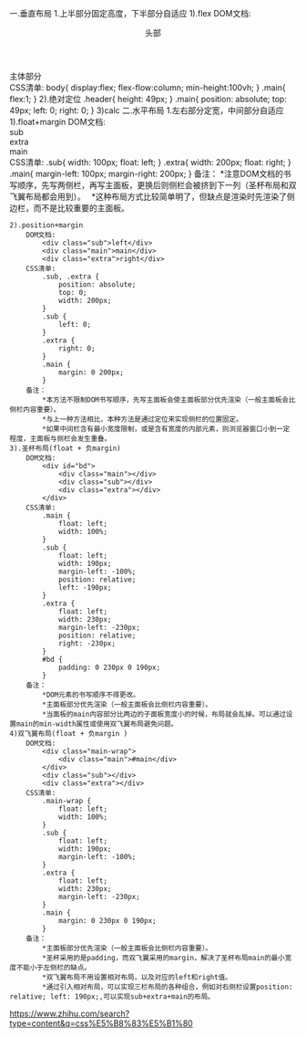 一.垂直布局
1.上半部分固定高度，下半部分自适应
    1).flex
        DOM文档:
            <main>
                <header>头部</header>
                <div class="main">主体部分</div>
            </body>
        CSS清单:
            body{
                display:flex;
                flex-flow:column;
                min-height:100vh;
            }
            .main{
                flex:1;
            }
    2).绝对定位
            .header{
                height: 49px;
            }
            .main{
                position: absolute;
                top: 49px;
                left: 0;
                right: 0;
            }
    3)calc
二.水平布局
1.左右部分定宽，中间部分自适应
    1).float+margin
        DOM文档:
            <div id="content">
                <div class="sub">sub</div>
                <div class="extra">extra</div>
                <div class="main">main</div>
            </div>
        CSS清单:
            .sub{
                width: 100px;
                float: left;
            }
            .extra{
                width: 200px;
                float: right;
            }
            .main{
                margin-left: 100px; 
                margin-right: 200px;
            }
        备注：
            *注意DOM文档的书写顺序，先写两侧栏，再写主面板，更换后则侧栏会被挤到下一列（圣杯布局和双飞翼布局都会用到）。　
            *这种布局方式比较简单明了，但缺点是渲染时先渲染了侧边栏，而不是比较重要的主面板。

    2).position+margin
        DOM文档:
            <div class="sub">left</div>
            <div class="main">main</div>
            <div class="extra">right</div>
        CSS清单:
            .sub, .extra {
                position: absolute;
                top: 0; 
                width: 200px;
            }
            .sub { 
                left: 0;
            }
            .extra { 
                right: 0; 
            }
            .main { 
                margin: 0 200px;
            }
        备注：
            *本方法不限制DOM书写顺序，先写主面板会使主面板部分优先渲染（一般主面板会比侧栏内容重要）。
            *与上一种方法相比，本种方法是通过定位来实现侧栏的位置固定。
            *如果中间栏含有最小宽度限制，或是含有宽度的内部元素，则浏览器窗口小到一定程度，主面板与侧栏会发生重叠。
    3).圣杯布局(float + 负margin)
        DOM文档:
            <div id="bd">         
                <div class="main"></div>        
                <div class="sub"></div>        
                <div class="extra"></div>  
            </div>
        CSS清单:
            .main {        
                float: left;       
                width: 100%;   
            }  
            .sub {       
                float: left;        
                width: 190px;        
                margin-left: -100%;               
                position: relative;  
                left: -190px;  
            }   
            .extra {        
                float: left;        
                width: 230px;        
                margin-left: -230px; 
                position: relative; 
                right: -230px;  
            }
            #bd {        
                padding: 0 230px 0 190px;   
            }
        备注：
            *DOM元素的书写顺序不得更改。
            *主面板部分优先渲染（一般主面板会比侧栏内容重要）。
            *当面板的main内容部分比两边的子面板宽度小的时候，布局就会乱掉。可以通过设置main的min-width属性或使用双飞翼布局避免问题。
    4)双飞翼布局(float + 负margin )
        DOM文档:
            <div class="main-wrap">
                <div class="main">#main</div>
            </div>
            <div class="sub"></div>        
            <div class="extra"></div>
        CSS清单:
            .main-wrap {        
                float: left;       
                width: 100%;   
            }  
            .sub {       
                float: left;        
                width: 190px;        
                margin-left: -100%;   
            }   
            .extra {        
                float: left;        
                width: 230px;        
                margin-left: -230px; 
            }
            .main {    
                margin: 0 230px 0 190px;
            }
        备注：
            *主面板部分优先渲染（一般主面板会比侧栏内容重要）。
            *圣杯采用的是padding，而双飞翼采用的margin，解决了圣杯布局main的最小宽度不能小于左侧栏的缺点。
            *双飞翼布局不用设置相对布局，以及对应的left和right值。
            *通过引入相对布局，可以实现三栏布局的各种组合，例如对右侧栏设置position: relative; left: 190px;,可以实现sub+extra+main的布局。

            
https://www.zhihu.com/search?type=content&q=css%E5%B8%83%E5%B1%80